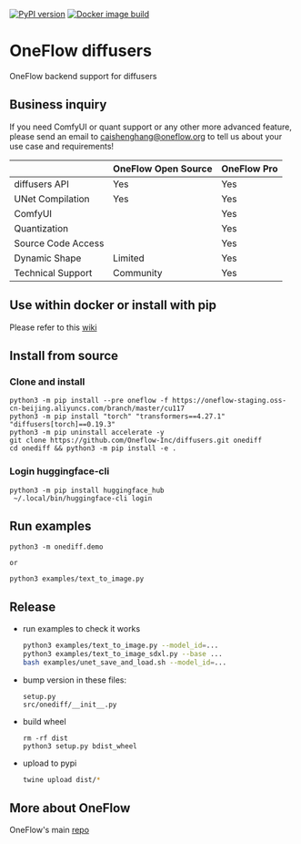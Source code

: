 [![PyPI version](https://badge.fury.io/py/onediff.svg)](https://badge.fury.io/py/onediff)
[![Docker image build](https://github.com/Oneflow-Inc/diffusers/actions/workflows/sd.yml/badge.svg)](https://github.com/Oneflow-Inc/diffusers/actions/workflows/sd.yml)

# OneFlow diffusers

OneFlow backend support for diffusers

## Business inquiry

If you need ComfyUI or quant support or any other more advanced feature, please send an email to caishenghang@oneflow.org to tell us about your use case and requirements!

|                    | OneFlow Open Source | OneFlow Pro |
| ------------------ | ------------------- | ----------- |
| diffusers API      | Yes                 | Yes         |
| UNet Compilation   | Yes                 | Yes         |
| ComfyUI            |                     | Yes         |
| Quantization       |                     | Yes         |
| Source Code Access |                     | Yes         |
| Dynamic Shape      | Limited             | Yes         |
| Technical Support  | Community           | Yes         |

## Use within docker or install with pip

Please refer to this [wiki](https://github.com/Oneflow-Inc/diffusers/wiki/How-to-Run-OneFlow-Stable-Diffusion)

## Install from source

### Clone and install

```
python3 -m pip install --pre oneflow -f https://oneflow-staging.oss-cn-beijing.aliyuncs.com/branch/master/cu117
python3 -m pip install "torch" "transformers==4.27.1" "diffusers[torch]==0.19.3"
python3 -m pip uninstall accelerate -y
git clone https://github.com/Oneflow-Inc/diffusers.git onediff
cd onediff && python3 -m pip install -e .
```

### Login huggingface-cli

```
python3 -m pip install huggingface_hub
 ~/.local/bin/huggingface-cli login
```

## Run examples

```
python3 -m onediff.demo

or

python3 examples/text_to_image.py
```

## Release

- run examples to check it works

  ```bash
  python3 examples/text_to_image.py --model_id=...
  python3 examples/text_to_image_sdxl.py --base ...
  bash examples/unet_save_and_load.sh --model_id=...
  ```

- bump version in these files:

  ```
  setup.py
  src/onediff/__init__.py
  ```

- build wheel

  ```
  rm -rf dist
  python3 setup.py bdist_wheel
  ```

- upload to pypi

  ```bash
  twine upload dist/*
  ```

## More about OneFlow

OneFlow's main [repo](https://github.com/Oneflow-Inc/oneflow)
